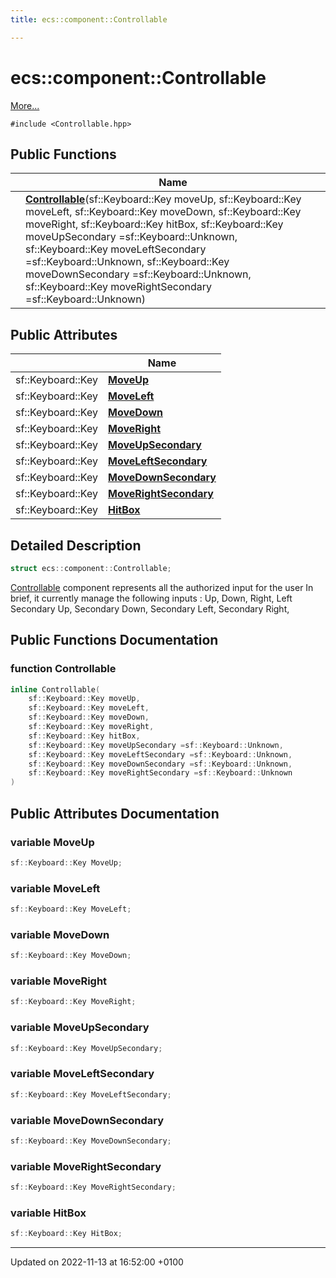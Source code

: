```yaml
---
title: ecs::component::Controllable

---
```


# ecs::component::Controllable



 [More...](#detailed-description)


`#include <Controllable.hpp>`

## Public Functions

|                | Name           |
| -------------- | -------------- |
| | **[Controllable](Classes/structecs_1_1component_1_1_controllable.md#function-controllable)**(sf::Keyboard::Key moveUp, sf::Keyboard::Key moveLeft, sf::Keyboard::Key moveDown, sf::Keyboard::Key moveRight, sf::Keyboard::Key hitBox, sf::Keyboard::Key moveUpSecondary =sf::Keyboard::Unknown, sf::Keyboard::Key moveLeftSecondary =sf::Keyboard::Unknown, sf::Keyboard::Key moveDownSecondary =sf::Keyboard::Unknown, sf::Keyboard::Key moveRightSecondary =sf::Keyboard::Unknown) |

## Public Attributes

|                | Name           |
| -------------- | -------------- |
| sf::Keyboard::Key | **[MoveUp](Classes/structecs_1_1component_1_1_controllable.md#variable-moveup)**  |
| sf::Keyboard::Key | **[MoveLeft](Classes/structecs_1_1component_1_1_controllable.md#variable-moveleft)**  |
| sf::Keyboard::Key | **[MoveDown](Classes/structecs_1_1component_1_1_controllable.md#variable-movedown)**  |
| sf::Keyboard::Key | **[MoveRight](Classes/structecs_1_1component_1_1_controllable.md#variable-moveright)**  |
| sf::Keyboard::Key | **[MoveUpSecondary](Classes/structecs_1_1component_1_1_controllable.md#variable-moveupsecondary)**  |
| sf::Keyboard::Key | **[MoveLeftSecondary](Classes/structecs_1_1component_1_1_controllable.md#variable-moveleftsecondary)**  |
| sf::Keyboard::Key | **[MoveDownSecondary](Classes/structecs_1_1component_1_1_controllable.md#variable-movedownsecondary)**  |
| sf::Keyboard::Key | **[MoveRightSecondary](Classes/structecs_1_1component_1_1_controllable.md#variable-moverightsecondary)**  |
| sf::Keyboard::Key | **[HitBox](Classes/structecs_1_1component_1_1_controllable.md#variable-hitbox)**  |

## Detailed Description

```cpp
struct ecs::component::Controllable;
```


[Controllable](Classes/structecs_1_1component_1_1_controllable.md) component represents all the authorized input for the user In brief, it currently manage the following inputs : Up, Down, Right, Left Secondary Up, Secondary Down, Secondary Left, Secondary Right, 

## Public Functions Documentation

### function Controllable

```cpp
inline Controllable(
    sf::Keyboard::Key moveUp,
    sf::Keyboard::Key moveLeft,
    sf::Keyboard::Key moveDown,
    sf::Keyboard::Key moveRight,
    sf::Keyboard::Key hitBox,
    sf::Keyboard::Key moveUpSecondary =sf::Keyboard::Unknown,
    sf::Keyboard::Key moveLeftSecondary =sf::Keyboard::Unknown,
    sf::Keyboard::Key moveDownSecondary =sf::Keyboard::Unknown,
    sf::Keyboard::Key moveRightSecondary =sf::Keyboard::Unknown
)
```


## Public Attributes Documentation

### variable MoveUp

```cpp
sf::Keyboard::Key MoveUp;
```


### variable MoveLeft

```cpp
sf::Keyboard::Key MoveLeft;
```


### variable MoveDown

```cpp
sf::Keyboard::Key MoveDown;
```


### variable MoveRight

```cpp
sf::Keyboard::Key MoveRight;
```


### variable MoveUpSecondary

```cpp
sf::Keyboard::Key MoveUpSecondary;
```


### variable MoveLeftSecondary

```cpp
sf::Keyboard::Key MoveLeftSecondary;
```


### variable MoveDownSecondary

```cpp
sf::Keyboard::Key MoveDownSecondary;
```


### variable MoveRightSecondary

```cpp
sf::Keyboard::Key MoveRightSecondary;
```


### variable HitBox

```cpp
sf::Keyboard::Key HitBox;
```


-------------------------------

Updated on 2022-11-13 at 16:52:00 +0100